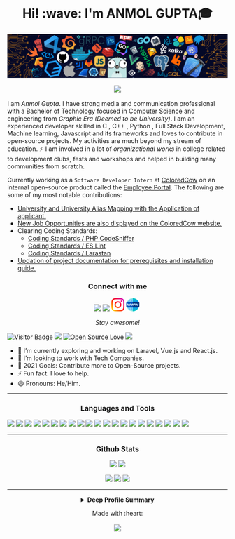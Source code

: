<h1 align='center'> Hi! :wave:  I'm ANMOL GUPTA🎓</h1>

![](https://github.com/am-Anmol/am-Anmol/blob/main/IMG/header_.png)


<p align='center'><img src="https://readme-typing-svg.herokuapp.com?color=1E5C90&size=40&width=600&height=60&lines=I'm+a+CSE+Engineer;+Software+Developer;Open-Source+Contributor"> </p>
<p align='center'>

 I am _Anmol Gupta_. I have strong media and communication professional with a Bachelor of Technology focused in Computer Science and engineering from _Graphic Era (Deemed to be University)_. I am an experienced developer skilled in C , C++ , Python , Full Stack Development, Machine learning, Javascript and its frameworks and loves to contribute in open-source projects. My activities are much beyond my stream of education. ⚡ I am involved in a lot of *organizational works* in college related to development clubs, fests and workshops and helped in building many communities from scratch.

Currently working as a `Software Developer Intern` at <a href="https://coloredcow.com">ColoredCow</a> on an internal open-source product called the <a href="https://github.com/ColoredCow/portal">Employee Portal</a>.
The following are some of my most notable contributions:
 - <a href="https://github.com/ColoredCow/portal/pull/846">University and University Alias Mapping with the Application of applicant.</a>
 - <a href="https://github.com/ColoredCow/portal/pull/846">New Job Opportunities are also displayed on the ColoredCow website.</a>
 - Clearing Coding Standards:
    - <a href="https://github.com/ColoredCow/portal/pull/870">Coding Standards / PHP CodeSniffer </a>
    - <a href="https://github.com/ColoredCow/portal/pull/860">Coding Standards / ES Lint </a>
    - <a href="https://github.com/ColoredCow/portal/pull/897">Coding Standards / Larastan </a>
 - <a href="https://github.com/ColoredCow/portal/pull/963">Updation of project documentation for prerequisites and installation guide.</a>
</p>

<h3 align='center'><b>Connect with me</b></h3>
<p align='center'> 
<a href="https://www.linkedin.com/in/anmol-26"><img height="30" src="https://github.com/WaylonWalker/WaylonWalker/blob/main/icon/linkedin.png?raw=true"></a>
<a href="https://twitter.com/am_Anm0lGupta"><img height="30" src="https://github.com/WaylonWalker/WaylonWalker/blob/main/icon/twitter.png?raw=true"></a>
<a href="https://instagram.com/anm0lgupta"><img height="30" src="https://github.com/am-Anmol/am-Anmol/blob/main/IMG/instagram.png"></a>
<a href="https://gitshowcase.com/am-anmol"><img height="30" src="https://github.com/am-Anmol/am-Anmol/blob/main/IMG/world-wide-web.png"></a>&nbsp;
</p>


<p align='center'><i>Stay awesome!</i></p> 

![Visitor Badge](https://visitor-badge.laobi.icu/badge?page_id=am-Anmol.am-Anmol)
![](https://komarev.com/ghpvc/?username=am-Anmol&color=0366d6)
[![Open Source Love](https://badges.frapsoft.com/os/v2/open-source.svg?v=103)](https://github.com/ellerbrock/open-source-badges/)
![](https://cdn.rawgit.com/sindresorhus/awesome/d7305f38d29fed78fa85652e3a63e154dd8e8829/media/badge.svg)

- 🌱 I’m currently exploring and working on Laravel, Vue.js and React.js. 
- 🔭 I’m looking to work with Tech Companies.
- 🥅 2021 Goals: Contribute more to Open-Source projects.
- ⚡ Fun fact: I love to help.
- 😄 Pronouns: He/Him.
 ---
<h3 align='center'><b>Languages and Tools</b></h3>
<p>
<img src="https://img.shields.io/badge/C-00599C?style=for-the-badge&logo=c&logoColor=white">  
<img src="https://img.shields.io/badge/c++%20-%2300599C.svg?&style=for-the-badge&logo=c%2B%2B&logoColor=white"> 
<img src="https://img.shields.io/badge/Python-FFD43B?style=for-the-badge&logo=python&logoColor=darkgreen">  
<img src="https://img.shields.io/badge/HTML5-E34F26?style=for-the-badge&logo=html5&logoColor=white">  
<img src="https://img.shields.io/badge/CSS3-1572B6?style=for-the-badge&logo=css3&logoColor=white"> 
<img src="https://img.shields.io/badge/JavaScript-F7DF1E?style=for-the-badge&logo=javascript&logoColor=blue"> 
<img src="https://img.shields.io/badge/PHP-777BB4?style=for-the-badge&logo=php&logoColor=white">  
<img src="https://img.shields.io/badge/MySQL-00000F?style=for-the-badge&logo=mysql&logoColor=white"> 
<img src="https://img.shields.io/badge/Laravel-FF2D20?style=for-the-badge&logo=laravel&logoColor=white">  
<img src="https://img.shields.io/badge/Bootstrap-563D7C?style=for-the-badge&logo=bootstrap&logoColor=white">
<img src="https://img.shields.io/badge/React-20232A?style=for-the-badge&logo=react&logoColor=61DAFB"> 
<img src="https://img.shields.io/badge/Git-F05032?style=for-the-badge&logo=git&logoColor=white"> 
<img src="https://img.shields.io/badge/Amazon_AWS-232F3E?style=for-the-badge&logo=amazon-aws&logoColor=white"> 
<img src="https://img.shields.io/badge/Visual_Studio_Code-0078D4?style=for-the-badge&logo=visual%20studio%20code&logoColor=white">  
<img src="https://img.shields.io/badge/pycharm-143?style=for-the-badge&logo=pycharm&logoColor=black&color=black&labelColor=green"> 
<img src="https://img.shields.io/badge/Colab-F9AB00?style=for-the-badge&logo=googlecolab&color=525252"> 
<img src="https://img.shields.io/badge/Jupyter-F37626.svg?&style=for-the-badge&logo=Jupyter&logoColor=white">
<img src="https://img.shields.io/badge/Xampp-F37623?style=for-the-badge&logo=xampp&logoColor=white">
<img src="https://img.shields.io/badge/Windows-0078D6?style=for-the-badge&logo=windows&logoColor=white">
<img src="https://img.shields.io/badge/Figma-F24E1E?style=for-the-badge&logo=figma&logoColor=white">  
<img src="https://img.shields.io/badge/Canva-%2300C4CC.svg?&style=for-the-badge&logo=Canva&logoColor=white"> 
</p>

 ---
<h3 align='center'><b>Github Stats</b></h3>  
 <p align='center'>
    <img src="https://github-readme-stats.vercel.app/api?username=am-Anmol&theme=dark&show_icons=true&count_private=true&=radical">
    <img src="https://github-readme-stats.vercel.app/api/top-langs/?username=am-Anmol&layout=compact&theme=dark">
  </p>
<p align='center'>
  <img width="55%" src="https://github-readme-streak-stats.herokuapp.com/?user=am-Anmol&theme=dark" />
  <img src="https://github-profile-trophy.vercel.app/?username=am-Anmol&theme=darkhub">
  <img src="https://activity-graph.herokuapp.com/graph?username=am-Anmol&theme=react-dark">
</p>

 ---

<details align='center'>
 <summary><b>Deep Profile Summary</b></summary>
 View Full Analysis
 <a href="https://profile-summary-for-github.com/user/am-anmol">here</a>
 <img src="https://github.com/am-Anmol/am-Anmol/blob/main/IMG/GithubStats.jpg">  
</details>

<p align="center">
  Made with :heart:
  <br/>
   <br/>
  <img src="https://media.giphy.com/media/jpVnC65DmYeyRL4LHS/giphy.gif" width="22%">
</p>

